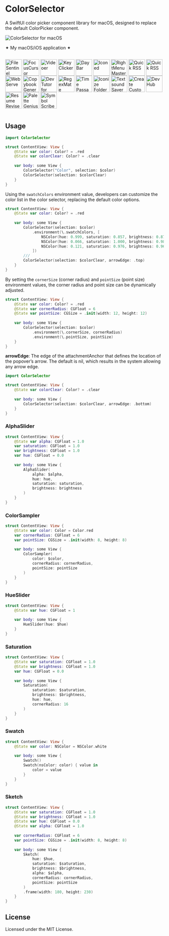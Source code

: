 ColorSelector
===

A SwiftUI color picker component library for macOS, designed to replace the default ColorPicker component.

![ColorSelector for macOS](https://github.com/user-attachments/assets/aab49a01-6c3d-40e7-86c2-4013f2b8cc8d)


✦ My macOS/iOS application ✦

<p style="display: inline-block">
    <a target="_blank" href="https://wangchujiang.com/file-sentinel/" title="FileSentinel for macOS"><img align="center" alt="FileSentinel" height="52" width="52" src="https://github.com/user-attachments/assets/28bce2cc-290e-45bf-9068-585ff6ecafe9"></a>
    <a target="_blank" href="https://wangchujiang.com/focus-cursor/" title="FocusCursor for macOS"><img align="center" alt="FocusCursor" height="52" width="52" src="https://github.com/user-attachments/assets/d543668a-737b-4853-a6bb-eaa269e69836"></a>
    <a target="_blank" href="https://wangchujiang.com/videoer/" title="Videoer for macOS"><img align="center" alt="Videoer" height="52" width="52" src="https://github.com/user-attachments/assets/10ffb0f1-0625-40d6-93f1-2c2496592595"></a>
    <a target="_blank" href="https://wangchujiang.com/key-clicker/" title="KeyClicker for macOS"><img align="center" alt="KeyClicker" height="52" width="52" src="https://github.com/user-attachments/assets/5a19fcb9-cb81-4855-b4ea-31c604d9612a"></a>
    <a target="_blank" href="https://wangchujiang.com/daybar/" title="DayBar for macOS"><img align="center" alt="DayBar" height="52" width="52" src="https://github.com/user-attachments/assets/b67d4a2e-92e2-4d8c-8c6f-2a1eb3e2fa93"></a>
    <a target="_blank" href="https://wangchujiang.com/iconed/" title="Iconed for macOS"><img align="center" alt="Iconed" height="52" width="52" src="https://github.com/user-attachments/assets/8a35dc7b-4faf-4e2a-9311-f66d6844a896"></a>
    <a target="_blank" href="https://wangchujiang.com/rightmenu-master/" title="RightMenu Master for macOS"><img align="center" alt="RightMenu Master" height="52" width="52" src="https://github.com/user-attachments/assets/39a76541-71bf-4de7-a01c-c62f0557dff5"></a>
    <a target="_blank" href="https://wangchujiang.com/paste-quick/" title="Paste Quick for macOS"><img align="center" alt="Quick RSS" height="52" width="52" src="https://github.com/user-attachments/assets/bdaad5b7-9810-44ce-8f17-8410864465d2"></a>
    <a target="_blank" href="https://wangchujiang.com/quick-rss/" title="Quick RSS for macOS/iOS"><img align="center" alt="Quick RSS" height="52" width="52" src="https://github.com/user-attachments/assets/374106b5-a448-4d1d-9ccb-b04b6bc681ed"></a>
    <a target="_blank" href="https://wangchujiang.com/web-serve/" title="Web Serve for macOS"><img align="center" alt="Web Serve" height="52" width="52" src="https://github.com/user-attachments/assets/e1d9f76f-0f3d-4ba5-8a15-253ee173bb1c"></a>
    <a target="_blank" href="https://wangchujiang.com/copybook-generator/" title="Copybook Generator for macOS/iOS"><img align="center" alt="Copybook Generator" height="52" width="52" src="https://github.com/jaywcjlove/jaywcjlove/assets/1680273/b90e42ff-158b-4534-82ca-5898fd0e8d73"></a>
    <a target="_blank" href="https://wangchujiang.com/devtutor/" title="DevTutor for macOS/iOS"><img align="center" alt="DevTutor for SwiftUI" height="52" width="52" src="https://github.com/jaywcjlove/jaywcjlove/assets/1680273/f15c154d-0192-48eb-8e0e-9e245ffd974a"></a>
    <a target="_blank" href="https://wangchujiang.com/regex-mate/" title="RegexMate for macOS/iOS"><img align="center" alt="RegexMate" height="52" width="52" src="https://github.com/jaywcjlove/jaywcjlove/assets/1680273/aabe5aa9-9a96-4390-8bed-c3e4023d0dea"></a>
    <a target="_blank" href="https://wangchujiang.com/time-passage/" title="Time Passage for macOS/iOS"><img align="center" alt="Time Passage" height="52" width="52" src="https://github.com/jaywcjlove/time-passage/assets/1680273/6f30e429-e6f3-4dbe-9921-a5effe2a05e9"></a>
    <a target="_blank" href="https://wangchujiang.com/IconizeFolder/" title="IconizeFolder for macOS"><img align="center" alt="Iconize Folder" height="52" width="52" src="https://github.com/jaywcjlove/jaywcjlove/assets/1680273/fa9d8b9c-1e51-4ded-877c-fa5b21c47220"></a>
    <a target="_blank" href="https://wangchujiang.com/TextSoundSaver/" title="Textsound Saver for macOS/iOS"><img align="center" alt="Textsound Saver" height="52" width="52" src="https://github.com/jaywcjlove/jaywcjlove/assets/1680273/0595e842-980b-4574-8891-a8ba853a08be"></a>
    <a target="_blank" href="https://wangchujiang.com/create-custom-symbols/" title="Create Custom Symbols for macOS"><img align="center" alt="Create Custom Symbols" height="52" width="52" src="https://github.com/jaywcjlove/jaywcjlove/assets/1680273/8cd022ce-a3f1-4e89-b7c6-6fbd0d4db77c"></a>
    <a target="_blank" href="https://wangchujiang.com/DevHub/" title="DevHub for macOS"><img align="center" alt="DevHub" height="52" width="52" src="https://github.com/user-attachments/assets/4a44a4fd-67ce-430b-af0a-72f18feaa47d"></a>
    <a target="_blank" href="https://wangchujiang.com/ResumeRevise/" title="Resume Revise for macOS"><img align="center" alt="Resume Revise" height="52" width="52" src="https://github.com/jaywcjlove/jaywcjlove/assets/1680273/c9954a20-1905-48de-bdf8-d71837974aa2"></a>
    <a target="_blank" href="https://wangchujiang.com/palette-genius/" title="Palette Genius for macOS"><img align="center" alt="Palette Genius" height="52" width="52" src="https://github.com/jaywcjlove/jaywcjlove/assets/1680273/27340413-d355-45b2-8f6f-6ac37682d957"></a>
    <a target="_blank" href="https://wangchujiang.com/symbol-scribe/" title="Symbol Scribe for macOS"><img align="center" alt="Symbol Scribe" height="52" width="52" src="https://github.com/jaywcjlove/jaywcjlove/assets/1680273/c7249f05-fa70-4def-a1e9-571d5f171fc9"></a>
</p>

## Usage

```swift
import ColorSelector

struct ContentView: View {
    @State var color: Color? = .red
    @State var colorClear: Color? = .clear
    
    var body: some View {
        ColorSelector("Color", selection: $color)
        ColorSelector(selection: $colorClear)
    }
}
```

Using the `swatchColors` environment value, developers can customize the color list in the color selector, replacing the default color options.

```swift
struct ContentView: View {
    @State var color: Color? = .red
    
    var body: some View {
        ColorSelector(selection: $color)
            .environment(\.swatchColors, [
                NSColor(hue: 0.999, saturation: 0.857, brightness: 0.878, alpha: 1.0),
                NSColor(hue: 0.066, saturation: 1.000, brightness: 0.980, alpha: 1.0),
                NSColor(hue: 0.121, saturation: 0.976, brightness: 0.969, alpha: 1.0),
            ])
        ///     
        ColorSelector(selection: $colorClear, arrowEdge: .top)
    }
}
```

By setting the `cornerSize` (corner radius) and `pointSize` (point size) environment values, the corner radius and point size can be dynamically adjusted.

```swift
struct ContentView: View {
    @State var color: Color? = .red
    @State var cornerRadius: CGFloat = 6
    @State var pointSize: CGSize = .init(width: 12, height: 12)
    
    var body: some View {
        ColorSelector(selection: $color)
            .environment(\.cornerSize, cornerRadius)
            .environment(\.pointSize, pointSize)
    }
}
```

**arrowEdge**: The edge of the attachmentAnchor that defines the location of the popover’s arrow. The default is nil, which results in the system allowing any arrow edge.

```swift
import ColorSelector

struct ContentView: View {
    @State var colorClear: Color? = .clear
    
    var body: some View {
        ColorSelector(selection: $colorClear, arrowEdge: .bottom)
    }
}
```

### AlphaSlider

```swift
struct ContentView: View {
    @State var alpha: CGFloat = 1.0
    var saturation: CGFloat = 1.0
    var brightness: CGFloat = 1.0
    var hue: CGFloat = 0.0
    
    var body: some View {
        AlphaSlider(
            alpha: $alpha,
            hue: hue,
            saturation: saturation,
            brightness: brightness
        )
    }
}
```

### ColorSampler

```swift
struct ContentView: View {
    @State var color: Color = Color.red
    var cornerRadius: CGFloat = 6
    var pointSize: CGSize = .init(width: 8, height: 8)
    
    var body: some View {
        ColorSampler(
            color: $color,
            cornerRadius: cornerRadius,
            pointSize: pointSize
        )
    }
}
```

### HueSlider

```swift
struct ContentView: View {
    @State var hue: CGFloat = 1
    
    var body: some View {
        HueSlider(hue: $hue)
    }
}
```

### Saturation

```swift
struct ContentView: View {
    @State var saturation: CGFloat = 1.0
    @State var brightness: CGFloat = 1.0
    var hue: CGFloat = 0.0
    
    var body: some View {
        Saturation(
            saturation: $saturation,
            brightness: $brightness,
            hue: hue,
            cornerRadius: 16
        )
    }
}
```

### Swatch

```swift
struct ContentView: View {
    @State var color: NSColor = NSColor.white
    
    var body: some View {
        Swatch()
        Swatch(nsColor: color) { value in
            color = value
        }
    }
}
```

### Sketch

```swift
struct ContentView: View {
    @State var saturation: CGFloat = 1.0
    @State var brightness: CGFloat = 1.0
    @State var hue: CGFloat = 0.0
    @State var alpha: CGFloat = 1.0
    
    var cornerRadius: CGFloat = 6
    var pointSize: CGSize = .init(width: 8, height: 8)
    
    var body: some View {
        Sketch(
            hue: $hue,
            saturation: $saturation,
            brightness: $brightness,
            alpha: $alpha,
            cornerRadius: cornerRadius,
            pointSize: pointSize
        )
        .frame(width: 180, height: 230)
    }
}
```

## License

Licensed under the MIT License.
